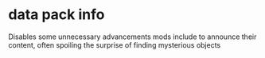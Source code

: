 # data pack info
Disables some unnecessary advancements mods include to announce their content, often spoiling the surprise of finding mysterious objects
